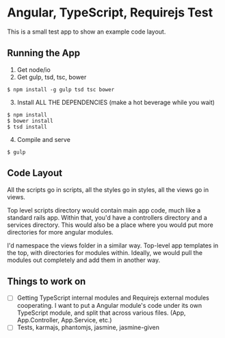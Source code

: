 # Angular, TypeScript, Requirejs Test

This is a small test app to show an example code layout.

## Running the App

1. Get node/io
2. Get gulp, tsd, tsc, bower

  ```
  $ npm install -g gulp tsd tsc bower
  ```

3. Install ALL THE DEPENDENCIES (make a hot beverage while you wait)

  ```
  $ npm install
  $ bower install
  $ tsd install
  ```

4. Compile and serve

  ```
  $ gulp
  ```

## Code Layout

All the scripts go in scripts, all the styles go in styles, all the views go in
views.

Top level scripts directory would contain main app code, much like a standard
rails app. Within that, you'd have a controllers directory and a services
directory. This would also be a place where you would put more directories for
more angular modules.

I'd namespace the views folder in a similar way. Top-level app templates in the
top, with directories for modules within. Ideally, we would pull the modules out
completely and add them in another way.

## Things to work on
- [ ] Getting TypeScript internal modules and Requirejs external modules
  cooperating. I want to put a Angular module's code under its own TypeScript
  module, and split that across various files. (App, App.Controller,
  App.Service, etc.)
- [ ] Tests, karmajs, phantomjs, jasmine, jasmine-given
